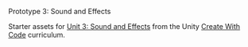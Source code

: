 Prototype 3: Sound and Effects

Starter assets for [Unit 3: Sound and Effects][unit3] from the Unity [Create With Code][cwc] curriculum.

[cwc]: <>
[unit3]: <>
